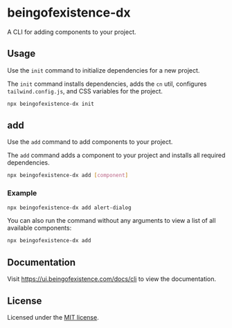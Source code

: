 # beingofexistence-dx

A CLI for adding components to your project.

## Usage

Use the `init` command to initialize dependencies for a new project.

The `init` command installs dependencies, adds the `cn` util, configures `tailwind.config.js`, and CSS variables for the project.

```bash
npx beingofexistence-dx init
```

## add

Use the `add` command to add components to your project.

The `add` command adds a component to your project and installs all required dependencies.

```bash
npx beingofexistence-dx add [component]
```

### Example

```bash
npx beingofexistence-dx add alert-dialog
```

You can also run the command without any arguments to view a list of all available components:

```bash
npx beingofexistence-dx add
```

## Documentation

Visit https://ui.beingofexistence.com/docs/cli to view the documentation.

## License

Licensed under the [MIT license](https://github.com/beingofexistence/ui/blob/main/LICENSE.md).

